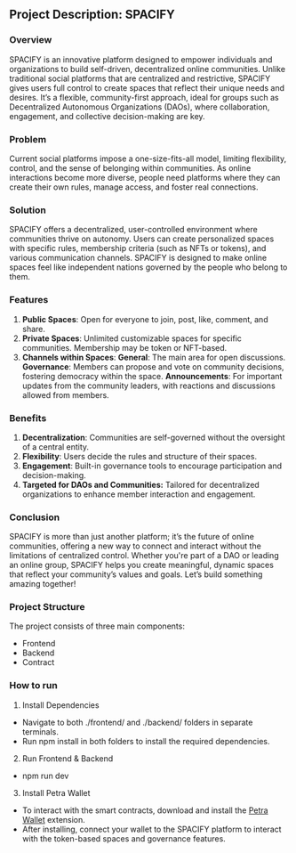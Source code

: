 ## Project Description: SPACIFY

### Overview
SPACIFY is an innovative platform designed to empower individuals and organizations to build self-driven, decentralized online communities. Unlike traditional social platforms that are centralized and restrictive, SPACIFY gives users full control to create spaces that reflect their unique needs and desires. It’s a flexible, community-first approach, ideal for groups such as Decentralized Autonomous Organizations (DAOs), where collaboration, engagement, and collective decision-making are key.

### Problem
Current social platforms impose a one-size-fits-all model, limiting flexibility, control, and the sense of belonging within communities. As online interactions become more diverse, people need platforms where they can create their own rules, manage access, and foster real connections.

### Solution
SPACIFY offers a decentralized, user-controlled environment where communities thrive on autonomy. Users can create personalized spaces with specific rules, membership criteria (such as NFTs or tokens), and various communication channels. SPACIFY is designed to make online spaces feel like independent nations governed by the people who belong to them.

### Features
1. **Public Spaces**: Open for everyone to join, post, like, comment, and share.
2. **Private Spaces**: Unlimited customizable spaces for specific communities. Membership may be token or NFT-based.
3. **Channels within Spaces**:
**General**: The main area for open discussions.
**Governance**: Members can propose and vote on community decisions, fostering democracy within the space.
**Announcements**: For important updates from the community leaders, with reactions and discussions allowed from members.

### Benefits
1. **Decentralization**: Communities are self-governed without the oversight of a central entity.
2. **Flexibility**: Users decide the rules and structure of their spaces.
3. **Engagement**: Built-in governance tools to encourage participation and decision-making.
4. **Targeted for DAOs and Communities:** Tailored for decentralized organizations to enhance member interaction and engagement.

### Conclusion
SPACIFY is more than just another platform; it’s the future of online communities, offering a new way to connect and interact without the limitations of centralized control. Whether you're part of a DAO or leading an online group, SPACIFY helps you create meaningful, dynamic spaces that reflect your community’s values and goals. Let’s build something amazing together!

### Project Structure
The project consists of three main components:

- Frontend
- Backend
- Contract

### How to run
1. Install Dependencies
- Navigate to both ./frontend/ and ./backend/ folders in separate terminals.
- Run npm install in both folders to install the required dependencies.

2. Run Frontend & Backend
- npm run dev

3. Install Petra Wallet
- To interact with the smart contracts, download and install the [Petra Wallet](https://chromewebstore.google.com/detail/petra-aptos-wallet/ejjladinnckdgjemekebdpeokbikhfci) extension.
- After installing, connect your wallet to the SPACIFY platform to interact with the token-based spaces and governance features.